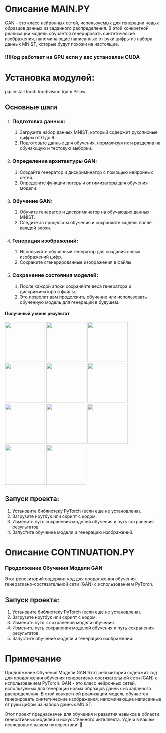 <h1>Описание MAIN.PY</h1>

GAN - это класс нейронных сетей, используемых для генерации новых образцов данных из заданного распределения. В этой конкретной реализации модель обучается генерировать синтетические изображения, напоминающие написанные от руки цифры из набора данных MNIST, которые будут похожи на настоящие.

 <h3>!!!Код работает на GPU если у вас установлен CUDA</h3>

<h1>Установка модулей:</h1>
pip install torch torchvision tqdm Pillow

<h2>Основные шаги</h2>

<ol>
  <li><h3>Подготовка данных:</h3>

  <ol>
    <li>Загрузите набор данных MNIST, который содержит рукописные цифры от 0 до 9.</li>
    <li>Подготовьте данные для обучения, нормализуя их и разделив на обучающую и тестовую выборки.</li>
  </ol>
  </li>

  <li><h3>Определение архитектуры GAN:</h3>

  <ol>
    <li>Создайте генератор и дискриминатор с помощью нейронных сетей.</li>
    <li>Определите функции потерь и оптимизаторы для обучения модели.</li>
  </ol>
  </li>

  <li><h3>Обучение GAN:</h3>

  <ol>
    <li>Обучите генератор и дискриминатор на обучающих данных MNIST.</li>
    <li>Следите за процессом обучения и сохраняйте модель после каждой эпохи.</li>
  </ol>
  </li>

  <li><h3>Генерация изображений:</h3>

  <ol>
    <li>Используйте обученный генератор для создания новых изображений цифр.</li>
    <li>Сохраните сгенерированные изображения в файлы.</li>
  </ol>
  </li>

  <li><h3>Сохранение состояния моделей:</h3>

  <ol>
    <li>После каждой эпохи сохраняйте веса генератора и дискриминатора в файлы.</li>
    <li>Это позволит вам продолжить обучение или использовать обученную модель для генерации в будущем.</li>
  </ol>
  </li>
</ol>
<h4>Полученый у меня результат</h4>
<img src="https://github.com/Rizerrr/GAN-MNIST/assets/77881061/233c490d-df34-46bd-b8d5-2bf0a39e39f5" height="128" width="128">
<img src="https://github.com/Rizerrr/GAN-MNIST/assets/77881061/9b415fca-f6cf-4997-89c0-1ee45094609b" height="128" width="128">
<img src="https://github.com/Rizerrr/GAN-MNIST/assets/77881061/cc3d72c5-be76-4110-8f6d-b5d67e1e8ce3" height="128" width="128">
<img src="https://github.com/Rizerrr/GAN-MNIST/assets/77881061/b1f6b3cb-f75c-4a58-879b-ad8827c7a88b" height="128" width="128">
<img src="https://github.com/Rizerrr/GAN-MNIST/assets/77881061/51a6faca-eecc-4642-8a97-9f3575f1b03b" height="128" width="128">
<img src="https://github.com/Rizerrr/GAN-MNIST/assets/77881061/e0cbcd28-20a4-445f-8bf6-fb08392ce1bc" height="128" width="128">
<img src="https://github.com/Rizerrr/GAN-MNIST/assets/77881061/2a9564bd-bb82-47c4-8910-d66c038c1678" height="128" width="128">
<img src="https://github.com/Rizerrr/GAN-MNIST/assets/77881061/c954ad46-be0b-4c4f-83a5-644be49b7c61" height="128" width="128">
<img src="https://github.com/Rizerrr/GAN-MNIST/assets/77881061/d9f04c88-135e-4dac-9d0a-e04358194b9a" height="128" width="128">
<img src="https://github.com/Rizerrr/GAN-MNIST/assets/77881061/c71910e6-11b3-4117-834e-2ea77b52b181" height="128" width="128">
<img src="https://github.com/Rizerrr/GAN-MNIST/assets/77881061/e9570dc0-2fd0-4721-80f7-d96c5e1313cd" height="128" width="128">

<h2>Запуск проекта:</h2>

<ol>
  <li>Установите библиотеку PyTorch (если еще не установлена).</li>
  <li>Загрузите ноутбук или скрипт с кодом.</li>
  <li>Изменить путь сохранения моделей обучения и путь сохранения результатов</li>
  <li>Запустите обучение модели и генерацию изображений.</li>
</ol>

<h1>Описание CONTINUATION.PY</h1>

<h3>Продолжение Обучения Модели GAN</h3>

Этот репозиторий содержит код для продолжения обучения генеративно-состязательной сети (GAN) с использованием PyTorch. 

<h2>Запуск проекта:</h2>

<ol>
  <li>Установите библиотеку PyTorch (если еще не установлена).</li>
  <li>Загрузите ноутбук или скрипт с кодом.</li>
    <li>Изменить путь к сохраненой модели обучения</li>
  <li>Изменить путь сохранения моделей обучения и путь сохранения результатов</li>
  <li>Запустите обучение модели и генерацию изображений.</li>
</ol>

<h1>Примечание</h1>
Продолжение Обучения Модели GAN
Этот репозиторий содержит код для продолжения обучения генеративно-состязательной сети (GAN) с использованием PyTorch. GAN - это класс нейронных сетей, используемых для генерации новых образцов данных из заданного распределения. В этой конкретной реализации модель обучается генерировать синтетические изображения, напоминающие написанные от руки цифры из набора данных MNIST.

Этот проект предназначен для обучения и развития навыков в области генеративных моделей и искусственного интеллекта. Удачи в вашем исследовательском путешествии! 🚀



